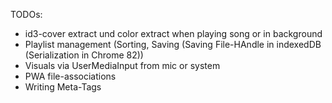 TODOs:

- id3-cover extract und color extract when playing song or in background
- Playlist management (Sorting, Saving (Saving File-HAndle in indexedDB (Serialization in Chrome 82))
- Visuals via UserMediaInput from mic or system
- PWA file-associations
- Writing Meta-Tags
